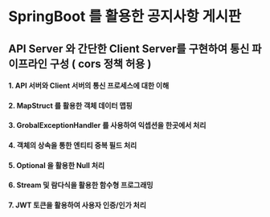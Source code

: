 # SpringBoot 를 활용한 공지사항 게시판
## API Server 와 간단한 Client Server를 구현하여 통신 파이프라인 구성 ( cors 정책 허용 )
#### 1. API 서버와 Client 서버의 통신 프로세스에 대한 이해
#### 2. MapStruct 를 활용한 객체 데이터 맵핑
#### 3. GrobalExceptionHandler 를 사용하여 익셉션을 한곳에서 처리
#### 4. 객체의 상속을 통한 엔티티 중복 필드 처리
#### 5. Optional 을 활용한 Null 처리
#### 6. Stream 및 람다식을 활용한 함수형 프로그래밍
#### 7. JWT 토큰을 활용하여 사용자 인증/인가 처리
